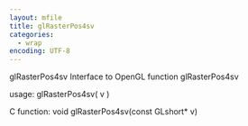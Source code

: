 ```yaml
---
layout: mfile
title: glRasterPos4sv
categories:
  - wrap
encoding: UTF-8
---
```


glRasterPos4sv  Interface to OpenGL function glRasterPos4sv

usage:  glRasterPos4sv( v )

C function:  void glRasterPos4sv(const GLshort\* v)